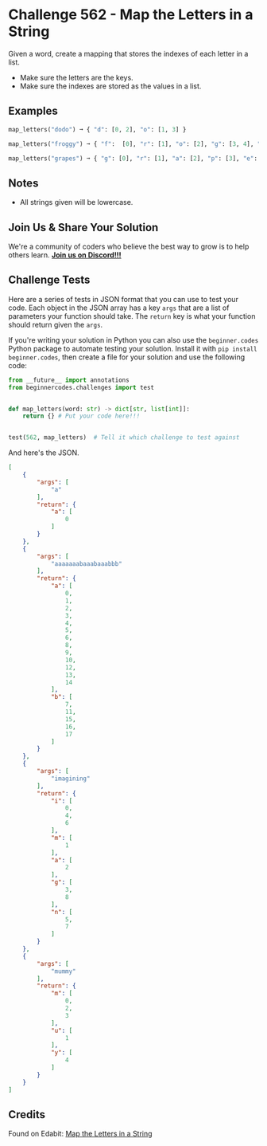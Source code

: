 # Challenge 562 - Map the Letters in a String

Given a word, create a mapping that stores the indexes of each letter in a list.

- Make sure the letters are the keys.
- Make sure the indexes are stored as the values in a list.

## Examples
```python
map_letters("dodo") ➞ { "d": [0, 2], "o": [1, 3] }

map_letters("froggy") ➞ { "f":  [0], "r": [1], "o": [2], "g": [3, 4], "y": [5] }

map_letters("grapes") ➞ { "g": [0], "r": [1], "a": [2], "p": [3], "e": [4], "s": [5] }
```
## Notes

- All strings given will be lowercase.

## Join Us & Share Your Solution

We're a community of coders who believe the best way to grow is to help others learn. **[Join us on Discord!!!](https://discord.gg/sfHykntuGy)**

## Challenge Tests

Here are a series of tests in JSON format that you can use to test your code. Each object in the JSON array has a key `args` that are a list of parameters your function should take. The `return` key is what your function should return given the `args`. 

If you're writing your solution in Python you can also use the `beginner.codes` Python package to automate testing your solution. Install it with `pip install beginner.codes`, then create a file for your solution and use the following code:
```python
from __future__ import annotations
from beginnercodes.challenges import test


def map_letters(word: str) -> dict[str, list[int]]:
    return {} # Put your code here!!!


test(562, map_letters)  # Tell it which challenge to test against
```
And here's the JSON.
```json
[
    {
        "args": [
            "a"
        ],
        "return": {
            "a": [
                0
            ]
        }
    },
    {
        "args": [
            "aaaaaaabaaabaaabbb"
        ],
        "return": {
            "a": [
                0,
                1,
                2,
                3,
                4,
                5,
                6,
                8,
                9,
                10,
                12,
                13,
                14
            ],
            "b": [
                7,
                11,
                15,
                16,
                17
            ]
        }
    },
    {
        "args": [
            "imagining"
        ],
        "return": {
            "i": [
                0,
                4,
                6
            ],
            "m": [
                1
            ],
            "a": [
                2
            ],
            "g": [
                3,
                8
            ],
            "n": [
                5,
                7
            ]
        }
    },
    {
        "args": [
            "mummy"
        ],
        "return": {
            "m": [
                0,
                2,
                3
            ],
            "u": [
                1
            ],
            "y": [
                4
            ]
        }
    }
]
```
## Credits

Found on Edabit: [Map the Letters in a String](https://edabit.com/challenge/9CdF5hA7jRARpBwcF)
